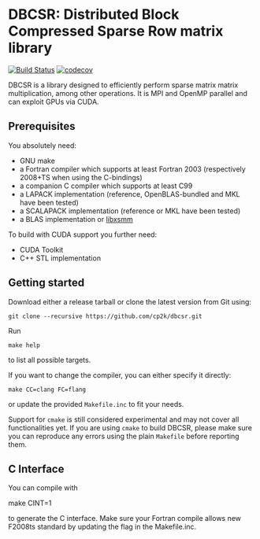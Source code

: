 # DBCSR: Distributed Block Compressed Sparse Row matrix library 

[![Build Status](https://travis-ci.org/cp2k/dbcsr.svg?branch=develop)](https://travis-ci.org/cp2k/dbcsr) [![codecov](https://codecov.io/gh/cp2k/dbcsr/branch/develop/graph/badge.svg)](https://codecov.io/gh/cp2k/dbcsr)

DBCSR is a library designed to efficiently perform sparse matrix matrix multiplication, among other operations.
It is MPI and OpenMP parallel and can exploit GPUs via CUDA.

## Prerequisites

You absolutely need:

* GNU make
* a Fortran compiler which supports at least Fortran 2003 (respectively 2008+TS when using the C-bindings)
* a companion C compiler which supports at least C99
* a LAPACK implementation (reference, OpenBLAS-bundled and MKL have been tested)
* a SCALAPACK implementation (reference or MKL have been tested)
* a BLAS implementation or [libxsmm](https://github.com/hfp/libxsmm)

To build with CUDA support you further need:

* CUDA Toolkit
* C++ STL implementation

## Getting started

Download either a release tarball or clone the latest version from Git using:

    git clone --recursive https://github.com/cp2k/dbcsr.git

Run

    make help

to list all possible targets.

If you want to change the compiler, you can either specify it directly:

    make CC=clang FC=flang

or update the provided `Makefile.inc` to fit your needs.

Support for `cmake` is still considered experimental and may not cover all functionalities yet.
If you are using `cmake` to build DBCSR, please make sure you can reproduce any errors using the plain `Makefile` before reporting them.

## C Interface

You can compile with

make CINT=1

to generate the C interface. Make sure your Fortran compile allows new F2008ts
standard by updating the flag in the Makefile.inc.



